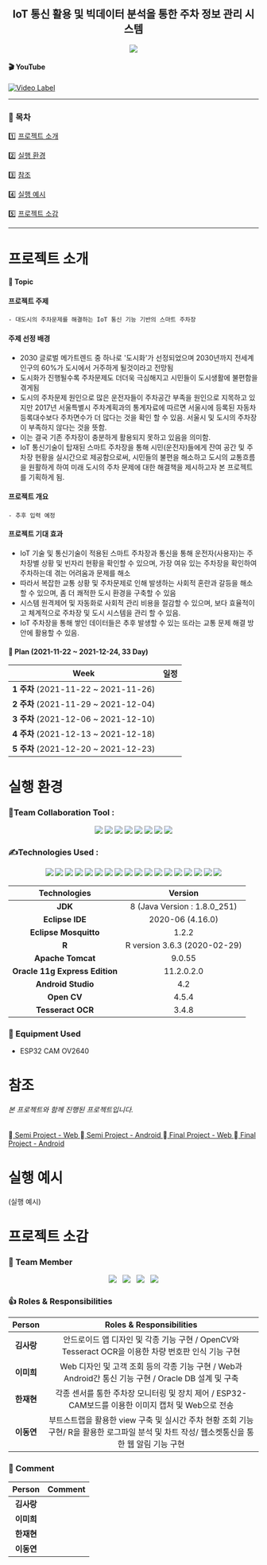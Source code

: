 <div align=center><h2>IoT 통신 활용 및 빅데이터 분석을 통한 주차 정보 관리 시스템</h2></div>
<div align=center><a href="https://github.com/4rangKim/FinalProject"><img src="https://hits.seeyoufarm.com/api/count/incr/badge.svg?url=https%3A%2F%2Fgithub.com%2F4rangKim%2FFinalProject&count_bg=%23434343&title_bg=%23F7C873&icon=&icon_color=%23FFFFFF&title=hits&edge_flat=false"/></a></div>

#### 🎬 **YouTube**
[![Video Label](http://img.youtube.com/vi/5tHslKBJ8xk/0.jpg)](https://youtu.be/5tHslKBJ8xk)

---
### 📌 목차
1️⃣ [프로젝트 소개](#프로젝트-소개)

2️⃣ [실행 환경](#실행-환경)

3️⃣ [참조](#참조)

4️⃣ [실행 예시](#실행-예시)

5️⃣ [프로젝트 소감](#프로젝트-소감)

---
# 프로젝트 소개

#### 📍 **Topic**

#### 프로젝트 주제

	- 대도시의 주차문제를 해결하는 IoT 통신 기능 기반의 스마트 주차장

#### 주제 선정 배경

 - 2030 글로벌 메가트렌드 중 하나로 '도시화'가 선정되었으며 2030년까지 전세계 인구의 60%가 도시에서 거주하게 될것이라고 전망됨
 - 도시화가 진행될수록 주차문제도 더더욱 극심해지고 시민들이 도시생활에 불편함을 겪게됨
 - 도시의 주차문제 원인으로 많은 운전자들이 주차공간 부족을 원인으로 지목하고 있지만 2017년 서울특별시 주차계획과의 통계자료에 따르면 서울시에 등록된 자동차 등록대수보다 주차면수가 더 많다는 것을 확인 할 수 있음. 서울시 및 도시의 주차장이 부족하지 않다는 것을 뜻함.
 - 이는 결국 기존 주차장이 충분하게 활용되지 못하고 있음을 의미함.
 - IoT 통신기술이 탑재된 스마트 주차장을 통해 시민(운전자)들에게 잔여 공간 및 주차장 현황을 실시간으로 제공함으로써, 시민들의 불편을 해소하고 도시의 교통흐름을 원활하게 하여 미래 도시의 주차 문제에 대한 해결책을 제시하고자 본 프로젝트를 기획하게 됨.

#### 프로젝트 개요

	- 추후 입력 예정

#### 프로젝트 기대 효과

 - IoT 기술 및 통신기술이 적용된 스마트 주차장과 통신을 통해 운전자(사용자)는 주차장별 상황 및 빈자리 현황을 확인할 수 있으며, 가장 여유 있는 주차장을 확인하여 주차하는데 겪는 어려움과 문제를 해소
 - 따라서 복잡한 교통 상황 및 주차문제로 인해 발생하는 사회적 혼란과 갈등을 해소할 수 있으며, 좀 더 쾌적한 도시 환경을 구축할 수 있음
 - 시스템 원격제어 및 자동화로 사회적 관리 비용을 절감할 수 있으며, 보다 효율적이고 체계적으로 주차장 및 도시 시스템을 관리 할 수 있음.
 - IoT 주차장을 통해 쌓인 데이터들은 추후 발생할 수 있는 또라는 교통 문제 해결 방안에 활용할 수 있음.

#### 📆 **Plan (2021-11-22 ~ 2021-12-24, 33 Day)**

|               **Week**               | **일정** |
| :----------------------------------: | :------: |
| **1 주차** (2021-11-22 ~ 2021-11-26) |          |
| **2 주차** (2021-11-29 ~ 2021-12-04) |          |
| **3 주차** (2021-12-06 ~ 2021-12-10) |          |
| **4 주차** (2021-12-13 ~ 2021-12-18) |          |
| **5 주차** (2021-12-20 ~ 2021-12-23) |          |

# 실행 환경
### 🤝Team Collaboration Tool : 
<div align=center>
<img src="https://img.shields.io/badge/GitHub-181717?style=for-the-badge&logo=GitHub&logoColor=white">&nbsp;<img src="https://img.shields.io/badge/Zoom-2D8CFF?style=for-the-badge&logo=Zoom&logoColor=white">&nbsp;<img src="https://img.shields.io/badge/Miro-050038?style=for-the-badge&logo=Miro&logoColor=white">&nbsp;<img src="https://img.shields.io/badge/allo-ffffff?style=for-the-badge">&nbsp;<img src="https://img.shields.io/badge/Google Drive-4285F4?style=for-the-badge&logo=Google Drive&logoColor=white">&nbsp;<img src="https://img.shields.io/badge/Google Docs-4d8aed?style=for-the-badge">&nbsp;<img src="https://img.shields.io/badge/Google Sheets-34A853?style=for-the-badge&logo=Google Sheets&logoColor=white">&nbsp;<img src="https://img.shields.io/badge/Google Slides-edb413?style=for-the-badge">
</div>

### ✍Technologies Used : 

<div align=center>
<img src="https://img.shields.io/badge/java-007396?style=for-the-badge&logo=java&logoColor=white">&nbsp;<img src="https://img.shields.io/badge/JavaScript-F7DF1E?style=for-the-badge&logo=JavaScript&logoColor=white">&nbsp;<img src="https://img.shields.io/badge/Spring-6DB33F?style=for-the-badge&logo=Spring&logoColor=white">&nbsp;<img src="https://img.shields.io/badge/jQuery-0769AD?style=for-the-badge&logo=jQuery&logoColor=white">&nbsp;<img src="https://img.shields.io/badge/HTML5-E34F26?style=for-the-badge&logo=HTML5&logoColor=white">&nbsp;<img src="https://img.shields.io/badge/CSS3-1572B6?style=for-the-badge&logo=CSS3&logoColor=white">&nbsp;<img src="https://img.shields.io/badge/Bootstrap-7952B3?style=for-the-badge&logo=Bootstrap&logoColor=white">&nbsp;<img src="https://img.shields.io/badge/Eclipse IDE-2C2255?style=for-the-badge&logo=Eclipse IDE&logoColor=white">&nbsp;<img src="https://img.shields.io/badge/Eclipse Mosquitto-3C5280?style=for-the-badge&logo=EclipseMosquitto&logoColor=white">&nbsp;<img src="https://img.shields.io/badge/R-276DC3?style=for-the-badge&logo=R&logoColor=white">&nbsp;<img src="https://img.shields.io/badge/Apache Tomcat-F8DC75?style=for-the-badge&logo=ApacheTomcat&logoColor=black">&nbsp;<img src="https://img.shields.io/badge/Oracle-F80000?style=for-the-badge&logo=Oracle&logoColor=white">&nbsp;<img src="https://img.shields.io/badge/Android Studio-3DDC84?style=for-the-badge&logo=AndroidStudio&logoColor=white">&nbsp;<img src="https://img.shields.io/badge/Firebase-ffcb2b?style=for-the-badge&logo=Firebase&logoColor=white">&nbsp;<img src="https://img.shields.io/badge/Kakao Map-FFCD00?style=for-the-badge&logo=Kakao&logoColor=black">&nbsp;<img src="https://img.shields.io/badge/Arduino-00979D?style=for-the-badge&logo=Arduino&logoColor=white">&nbsp;<img src="https://img.shields.io/badge/OpenCV-5C3EE8?style=for-the-badge&logo=OpenCV&logoColor=white">&nbsp;<img src="https://img.shields.io/badge/tesseract-333399?style=for-the-badge&logo=tesseract&logoColor=white">
</div>

|          Technologies          |           Version            |
| :----------------------------: | :--------------------------: |
|            **JDK**             | 8 (Java Version : 1.8.0_251) |
|        **Eclipse IDE**         |       2020-06 (4.16.0)       |
|     **Eclipse Mosquitto**      |            1.2.2             |
|             **R**              | R version 3.6.3 (2020-02-29) |
|       **Apache Tomcat**        |            9.0.55            |
| **Oracle 11g Express Edition** |          11.2.0.2.0          |
|       **Android Studio**       |             4.2              |
|          **Open CV**           |            4.5.4             |
|       **Tesseract OCR**        |            3.4.8             |

### 🧰 Equipment Used
* ESP32 CAM OV2640

# 참조
###### 본 프로젝트와 함께 진행된 프로젝트입니다.
📕[ Semi Project - Web ](https://github.com/4rangKim/FinalProject-semi)
📗[ Semi Project - Android ]()
📘[ Final Project - Web ](https://github.com/4rangKim/FinalProject)
📙[ Final Project - Android](https://github.com/4rangKim/FinalProject-Android)

# 실행 예시
(실행 예시)

# 프로젝트 소감

### 🎈 Team Member 
<div align=center><a href="https://github.com/4rangKim"><img src="https://img.shields.io/badge/김사랑 -434343?style=for-the-badge&logo=GitHub&logoColor=white"/></a>&nbsp;&nbsp;&nbsp;<a href="https://github.com/MIHEE-LEE"><img src="https://img.shields.io/badge/이미희-434343?style=for-the-badge&logo=GitHub&logoColor=white"/></a>&nbsp;&nbsp;&nbsp;<a href="https://github.com/JaehyunHan0722"><img src="https://img.shields.io/badge/한재현-434343?style=for-the-badge&logo=GitHub&logoColor=white"/></a>&nbsp;&nbsp;&nbsp;<a href="https://github.com/le-espiritu"><img src="https://img.shields.io/badge/이동연-434343?style=for-the-badge&logo=GitHub&logoColor=white"/></a></div>

### 👍 Roles & Responsibilities
|   Person   |                   Roles & Responsibilities                   |
| :--------: | :----------------------------------------------------------: |
| **김사랑** | 안드로이드 앱 디자인 및 각종 기능 구현 / OpenCV와 Tesseract OCR을 이용한 차량 번호판 인식 기능 구현 |
| **이미희** | Web 디자인 및 고객 조회 등의 각종 기능 구현 / Web과 Android간 통신 기능 구현 / Oracle DB 설계 및 구축 |
| **한재현** | 각종 센서를 통한 주차장 모니터링 및 장치 제어 / ESP32-CAM보드를 이용한 이미지 캡처 및 Web으로 전송 |
| **이동연** | 부트스트랩을 활용한 view 구축 및 실시간 주차 현황 조회 기능 구현/ R을 활용한 로그파일 분석 및 차트 작성/ 웹소켓통신을 통한 웹 알림 기능 구현 |

### 💬 Comment
|   Person   | Comment |
| :--------: | ------- |
| **김사랑** |         |
| **이미희** |         |
| **한재현** |         |
| **이동연** |         |

